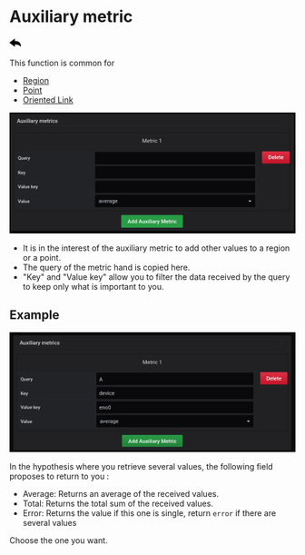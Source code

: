 # Auxiliary metric

[![](../../screenshots/other/Go-back.png)](coordinates.md)

This function is common for

- [Region](coordinates-space-region.md)
- [Point](coordinates-space-point.md)
- [Oriented Link](coordinates-space-link.md)

![main metric](../../screenshots/editor/coordinates/auxiliary-metric/metric.png)

- It is in the interest of the auxiliary metric to add other values to a region or a point.
- The query of the metric hand is copied here.
- "Key" and "Value key" allow you to filter the data received by the query to keep only what is important to you.

## Example

![main metric](../../screenshots/editor/coordinates/auxiliary-metric/metric-key.png)

In the hypothesis where you retrieve several values, the following field proposes to return to you :

- Average: Returns an average of the received values.
- Total: Returns the total sum of the received values.
- Error: Returns the value if this one is single, return `error` if there are several values

Choose the one you want.
